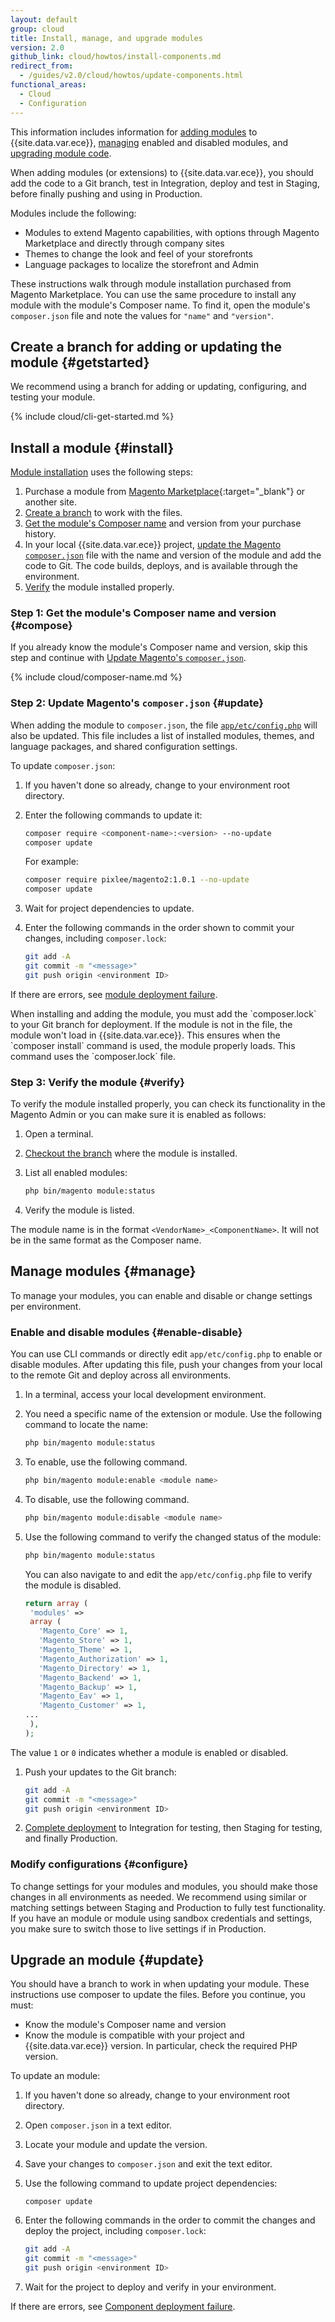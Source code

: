 ```yaml
---
layout: default
group: cloud
title: Install, manage, and upgrade modules
version: 2.0
github_link: cloud/howtos/install-components.md
redirect_from:
  - /guides/v2.0/cloud/howtos/update-components.html
functional_areas:
  - Cloud
  - Configuration
---
```


This information includes information for [adding modules](#install) to {{site.data.var.ece}}, [managing](#manage) enabled and disabled modules, and [upgrading module code](#update).

When adding modules (or extensions) to {{site.data.var.ece}}, you should add the code to a Git branch, test in Integration, deploy and test in Staging, before finally pushing and using in Production.

Modules include the following:

* Modules to extend Magento capabilities, with options through Magento Marketplace and directly through company sites
* Themes to change the look and feel of your storefronts
* Language packages to localize the storefront and Admin

These instructions walk through module installation purchased from Magento Marketplace. You can use the same procedure to install any module with the module's Composer name. To find it, open the module's `composer.json` file and note the values for `"name"` and `"version"`.

## Create a branch for adding or updating the module {#getstarted}
We recommend using a branch for adding or updating, configuring, and testing your module.

{% include cloud/cli-get-started.md %}

## Install a module {#install}
[Module installation](#install) uses the following steps:

1.  Purchase a module from [Magento Marketplace](https://marketplace.magento.com){:target="_blank"} or another site.
1.  [Create a branch](#getstarted) to work with the files.
1.  [Get the module's Composer name](#compose) and version from your purchase history.
1.  In your local {{site.data.var.ece}} project, [update the Magento `composer.json`](#update) file with the name and version of the module and add the code to Git. The code builds, deploys, and is available through the environment.
1.  [Verify](#verify) the module installed properly.

### Step 1: Get the module's Composer name and version {#compose}
If you already know the module's Composer name and version, skip this step and continue with [Update Magento's `composer.json`](#update).

{% include cloud/composer-name.md %}

### Step 2: Update Magento's `composer.json` {#update}
When adding the module to `composer.json`, the file [`app/etc/config.php`]({{page.baseurl}}config-guide/config/config-php.html) will also be updated. This file includes a list of installed modules, themes, and language packages, and shared configuration settings.

To update `composer.json`:

1.  If you haven't done so already, change to your environment root directory.
1.  Enter the following commands to update it:

    ```bash
    composer require <component-name>:<version> --no-update
    composer update
    ```

    For example:
    
    ```bash
    composer require pixlee/magento2:1.0.1 --no-update
    composer update
    ```

1.  Wait for project dependencies to update.
1.  Enter the following commands in the order shown to commit your changes, including `composer.lock`:

    ```bash
    git add -A
    git commit -m "<message>"
    git push origin <environment ID>
    ```

If there are errors, see [module deployment failure]({{page.baseurl}}cloud/trouble/trouble_comp-deploy-fail.html).

<div class="bs-callout bs-callout-warning">
When installing and adding the module, you must add the `composer.lock` to your Git branch for deployment. If the module is not in the file, the module won't load in {{site.data.var.ece}}. This ensures when the `composer install` command is used, the module properly loads. This command uses the `composer.lock` file.
</div>

### Step 3: Verify the module {#verify}
To verify the module installed properly, you can check its functionality in the Magento Admin or you can make sure it is enabled as follows:

1.  Open a terminal.
1.  [Checkout the branch]({{page.baseurl}}cloud/before/before-setup-env-2_clone.html#branch) where the module is installed.
1.  List all enabled modules:

    ```bash
    php bin/magento module:status
    ```

1.  Verify the module is listed.

The module name is in the format `<VendorName>_<ComponentName>`. It will not be in the same format as the Composer name.

## Manage modules {#manage}
To manage your modules, you can enable and disable or change settings per environment.

### Enable and disable modules {#enable-disable}
You can use CLI commands or directly edit `app/etc/config.php` to enable or disable modules. After updating this file, push your changes from your local to the remote Git and deploy across all environments.

1.  In a terminal, access your local development environment.
1.  You need a specific name of the extension or module. Use the following command to locate the name:

    ```bash
    php bin/magento module:status
    ```
1.  To enable, use the following command.

    ```bash
    php bin/magento module:enable <module name>
    ```

1.  To disable, use the following command.

    ```bash
    php bin/magento module:disable <module name>
    ```
1.  Use the following command to verify the changed status of the module:

    ```bash
    php bin/magento module:status
    ```

    You can also navigate to and edit the `app/etc/config.php` file to verify the module is disabled.

    ```php
    return array (
     'modules' =>
     array (
       'Magento_Core' => 1,
       'Magento_Store' => 1,
       'Magento_Theme' => 1,
       'Magento_Authorization' => 1,
       'Magento_Directory' => 1,
       'Magento_Backend' => 1,
       'Magento_Backup' => 1,
       'Magento_Eav' => 1,
       'Magento_Customer' => 1,
    ...
     ),
    );
    ```

  The value `1` or `0` indicates whether a module is enabled or disabled.

1.  Push your updates to the Git branch:

    ```bash
    git add -A
    git commit -m "<message>"
    git push origin <environment ID>
    ```

1.  [Complete deployment]({{page.baseurl}}cloud/live/stage-prod-live.html) to Integration for testing, then Staging for testing, and finally Production.

### Modify configurations {#configure}
To change settings for your modules and modules, you should make those changes in all environments as needed. We recommend using similar or matching settings between Staging and Production to fully test functionality. If you have an module or module using sandbox credentials and settings, you make sure to switch those to live settings if in Production.

## Upgrade an module {#update}
You should have a branch to work in when updating your module. These instructions use composer to update the files. Before you continue, you must:

* Know the module's Composer name and version
* Know the module is compatible with your project and {{site.data.var.ece}} version. In particular, check the required PHP version.

To update an module:

1.  If you haven't done so already, change to your environment root directory.
1.  Open `composer.json` in a text editor.
1.  Locate your module and update the version.
1.  Save your changes to `composer.json` and exit the text editor.
1.  Use the following command to update project dependencies:

		composer update
1.  Enter the following commands in the order to commit the changes and deploy the project, including `composer.lock`:

    ```bash
    git add -A
    git commit -m "<message>"
    git push origin <environment ID>
    ```

1.  Wait for the project to deploy and verify in your environment.

If there are errors, see [Component deployment failure]({{page.baseurl}}cloud/trouble/trouble_comp-deploy-fail.html).
